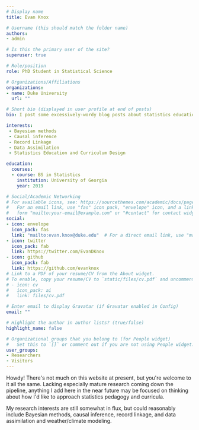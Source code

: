 ```yaml
---
# Display name
title: Evan Knox

# Username (this should match the folder name)
authors:
- admin

# Is this the primary user of the site?
superuser: true

# Role/position
role: PhD Student in Statistical Science

# Organizations/Affiliations
organizations:
- name: Duke University
  url: ""

# Short bio (displayed in user profile at end of posts)
bio: I post some excessively-wordy blog posts about statistics education when I'm not massively behind on doing subpar math!

interests:
 - Bayesian methods
 - Causal inference
 - Record Linkage
 - Data Assimilation
 - Statistics Education and Curriculum Design

education:
  courses:
  - course: BS in Statistics
    institution: University of Georgia
    year: 2019

# Social/Academic Networking
# For available icons, see: https://sourcethemes.com/academic/docs/page-builder/#icons
#   For an email link, use "fas" icon pack, "envelope" icon, and a link in the
#   form "mailto:your-email@example.com" or "#contact" for contact widget.
social:
- icon: envelope
  icon_pack: fas
  link: "mailto:evan.knox@duke.edu"  # For a direct email link, use "mailto:test@example.org".
- icon: twitter
  icon_pack: fab
  link: https://twitter.com/EvanDKnox
- icon: github
  icon_pack: fab
  link: https://github.com/evanknox
# Link to a PDF of your resume/CV from the About widget.
# To enable, copy your resume/CV to `static/files/cv.pdf` and uncomment the lines below.
# - icon: cv
#   icon_pack: ai
#   link: files/cv.pdf

# Enter email to display Gravatar (if Gravatar enabled in Config)
email: ""

# Highlight the author in author lists? (true/false)
highlight_name: false

# Organizational groups that you belong to (for People widget)
#   Set this to `[]` or comment out if you are not using People widget.
user_groups:
- Researchers
- Visitors
---
```


Howdy!  There's not much on this website at present, but you're welcome to it all the same.  Lacking especially mature research coming down the pipeline, anything I add here in the near future may be focused on thinking about how I'd like to approach statistics pedagogy and curricula. 

My research interests are still somewhat in flux, but could reasonably include Bayesian methods, causal inference, record linkage, and data assimilation and weather/climate modeling. 
